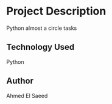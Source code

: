 # Project Description
Python almost a circle tasks
## Technology Used
Python
## Author
Ahmed El Saeed
